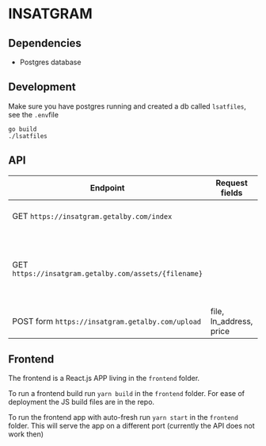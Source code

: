 # INSATGRAM

## Dependencies
- Postgres database
## Development
Make sure you have postgres running and created a db called `lsatfiles`, see the `.env`file

```
go build
./lsatfiles
```


## API

| Endpoint | Request fields | JSON Response Fields | Description |
|----------|----------------|-------|-------------|
| GET `https://insatgram.getalby.com/index`  | |(array) "CreatedAt","Currency","LNAddress","Name","NrOfDownloads","Price","SatsEarned","TimeAgo","URL"| Get all uploaded files |
| GET `https://insatgram.getalby.com/assets/{filename}`|  | file content | Retrieve a file. Blurred without LSAT header, real file with LSAT |
| POST form `https://insatgram.getalby.com/upload` | file, ln_address, price | msg, url|Upload a file|


## Frontend

The frontend is a React.js APP living in the `frontend` folder.

To run a frontend build run `yarn build` in the `frontend` folder.
For ease of deployment the JS build files are in the repo.

To run the frontend app with auto-fresh run `yarn start` in the `frontend` folder. This will serve the app on a different port (currently the API does not work then)
